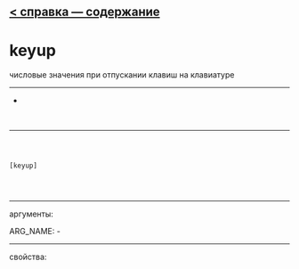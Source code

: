 [< справка — содержание](index.html)
---

# keyup


числовые значения при отпускании клавиш на клавиатуре

---

-
<br>


---


```



[keyup]


            
```

---
аргументы:

ARG_NAME: -<br>

---
свойства:



